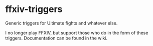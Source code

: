 # ffxiv-triggers
Generic triggers for Ultimate fights and whatever else.

I no longer play FFXIV, but support those who do in the form of these triggers. Documentation can be found in the wiki.
